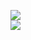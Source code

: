 [![](https://img.shields.io/badge/Made%20With-Github%20Spray-lightgrey.svg?style=for-the-badge&logo=github)](https://github.com/Annihil/github-spray#13171)  
[![](https://i.imgur.com/2DrTn0Z.gif)](https://github.com/Annihil/github-spray)